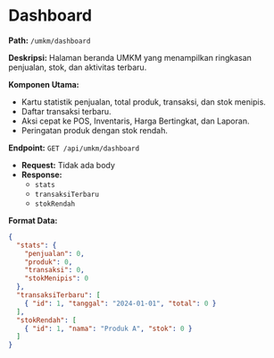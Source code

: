 # Dashboard

**Path:** `/umkm/dashboard`

**Deskripsi:** Halaman beranda UMKM yang menampilkan ringkasan penjualan, stok, dan aktivitas terbaru.

**Komponen Utama:**
- Kartu statistik penjualan, total produk, transaksi, dan stok menipis.
- Daftar transaksi terbaru.
- Aksi cepat ke POS, Inventaris, Harga Bertingkat, dan Laporan.
- Peringatan produk dengan stok rendah.

**Endpoint:** `GET /api/umkm/dashboard`

- **Request:** Tidak ada body
- **Response:**
  - `stats`
  - `transaksiTerbaru`
  - `stokRendah`

**Format Data:**
```json
{
  "stats": {
    "penjualan": 0,
    "produk": 0,
    "transaksi": 0,
    "stokMenipis": 0
  },
  "transaksiTerbaru": [
    { "id": 1, "tanggal": "2024-01-01", "total": 0 }
  ],
  "stokRendah": [
    { "id": 1, "nama": "Produk A", "stok": 0 }
  ]
}
```
